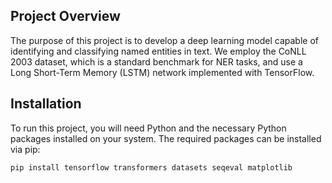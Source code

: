 ## Project Overview

The purpose of this project is to develop a deep learning model capable of identifying and classifying named entities in text. We employ the CoNLL 2003 dataset, which is a standard benchmark for NER tasks, and use a Long Short-Term Memory (LSTM) network implemented with TensorFlow.

## Installation

To run this project, you will need Python and the necessary Python packages installed on your system. The required packages can be installed via pip:

```bash
pip install tensorflow transformers datasets seqeval matplotlib
